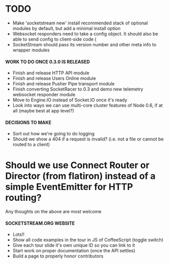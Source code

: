 TODO
====

* Make 'socketstream new' install recommended stack of optional modules by default, but add a minimal install option
* Websocket responders need to take a config object. It should also be able to send config to client-side code (
* SocketStream should pass its version number and other meta info to wrapper modules


#### WORK TO DO ONCE 0.3.0 IS RELEASED

* Finish and release HTTP API module
* Finish and release Users Online module
* Finish and release Pusher Pipe transport module
* Finish converting SocketRacer to 0.3 and demo new telemetry websocket responder module
* Move to Engine.IO instead of Socket.IO once it's ready
* Look into ways we can use multi-core cluster features of Node 0.6, if at all (maybe best at app level?)


#### DECISIONS TO MAKE

* Sort out how we're going to do logging
* Should we show a 404 if a request is invalid? (i.e. not a file or cannot be routed to a client)
# Should we use Connect Router or Director (from flatiron) instead of a simple EventEmitter for HTTP routing?

Any thoughts on the above are most welcome


#### SOCKETSTREAM.ORG WEBSITE

* Lots!!
* Show all code examples in the tour in JS of CoffeeScript (toggle switch)
* Give each tour slide it's own unique ID so you can link to it
* Start work on proper documentation (once the API settles)
* Build a page to properly honor contributors